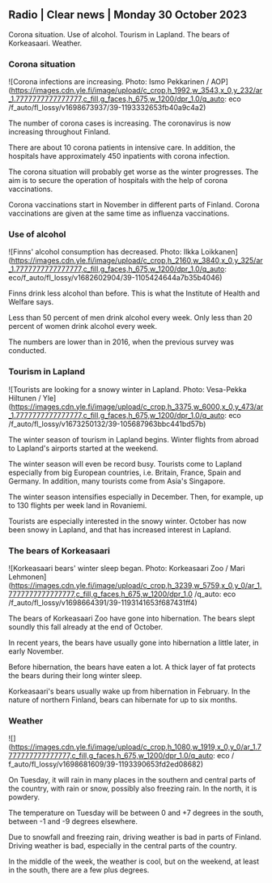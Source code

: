 ## Radio \| Clear news \| Monday 30 October 2023

Corona situation. Use of alcohol. Tourism in Lapland. The bears of Korkeasaari. Weather.

### Corona situation

![Corona infections are increasing. Photo: Ismo Pekkarinen / AOP](https://images.cdn.yle.fi/image/upload/c_crop,h_1992,w_3543,x_0,y_232/ar_1.7777777777777777,c_fill,g_faces,h_675,w_1200/dpr_1.0/q_auto: eco /f_auto/fl_lossy/v1698673937/39-1193332653fb40a9c4a2)

The number of corona cases is increasing. The coronavirus is now increasing throughout Finland.

There are about 10 corona patients in intensive care. In addition, the hospitals have approximately 450 inpatients with corona infection.

The corona situation will probably get worse as the winter progresses. The aim is to secure the operation of hospitals with the help of corona vaccinations.

Corona vaccinations start in November in different parts of Finland. Corona vaccinations are given at the same time as influenza vaccinations.

### Use of alcohol

![Finns' alcohol consumption has decreased. Photo: Ilkka Loikkanen](https://images.cdn.yle.fi/image/upload/c_crop,h_2160,w_3840,x_0,y_325/ar_1.7777777777777777,c_fill,g_faces,h_675,w_1200/dpr_1.0/q_auto: eco/f_auto/fl_lossy/v1682602904/39-1105424644a7b35b4046)

Finns drink less alcohol than before. This is what the Institute of Health and Welfare says.

Less than 50 percent of men drink alcohol every week. Only less than 20 percent of women drink alcohol every week.

The numbers are lower than in 2016, when the previous survey was conducted.

### Tourism in Lapland

![Tourists are looking for a snowy winter in Lapland. Photo: Vesa-Pekka Hiltunen / Yle](https://images.cdn.yle.fi/image/upload/c_crop,h_3375,w_6000,x_0,y_473/ar_1.7777777777777777,c_fill,g_faces,h_675,w_1200/dpr_1.0/q_auto: eco /f_auto/fl_lossy/v1673250132/39-105687963bbc441bd57b)

The winter season of tourism in Lapland begins. Winter flights from abroad to Lapland's airports started at the weekend.

The winter season will even be record busy. Tourists come to Lapland especially from big European countries, i.e. Britain, France, Spain and Germany. In addition, many tourists come from Asia's Singapore.

The winter season intensifies especially in December. Then, for example, up to 130 flights per week land in Rovaniemi.

Tourists are especially interested in the snowy winter. October has now been snowy in Lapland, and that has increased interest in Lapland.

### The bears of Korkeasaari

![Korkeasaari bears' winter sleep began. Photo: Korkeasaari Zoo / Mari Lehmonen](https://images.cdn.yle.fi/image/upload/c_crop,h_3239,w_5759,x_0,y_0/ar_1.7777777777777777,c_fill,g_faces,h_675,w_1200/dpr_1.0 /q_auto: eco /f_auto/fl_lossy/v1698664391/39-1193141653f687431ff4)

The bears of Korkeasaari Zoo have gone into hibernation. The bears slept soundly this fall already at the end of October.

In recent years, the bears have usually gone into hibernation a little later, in early November.

Before hibernation, the bears have eaten a lot. A thick layer of fat protects the bears during their long winter sleep.

Korkeasaari's bears usually wake up from hibernation in February. In the nature of northern Finland, bears can hibernate for up to six months.

### Weather

![](https://images.cdn.yle.fi/image/upload/c_crop,h_1080,w_1919,x_0,y_0/ar_1.7777777777777777,c_fill,g_faces,h_675,w_1200/dpr_1.0/q_auto: eco / f_auto/fl_lossy/v1698681609/39-1193390653fd2ed08682)

On Tuesday, it will rain in many places in the southern and central parts of the country, with rain or snow, possibly also freezing rain. In the north, it is powdery.

The temperature on Tuesday will be between 0 and +7 degrees in the south, between -1 and -9 degrees elsewhere.

Due to snowfall and freezing rain, driving weather is bad in parts of Finland. Driving weather is bad, especially in the central parts of the country.

In the middle of the week, the weather is cool, but on the weekend, at least in the south, there are a few plus degrees.

